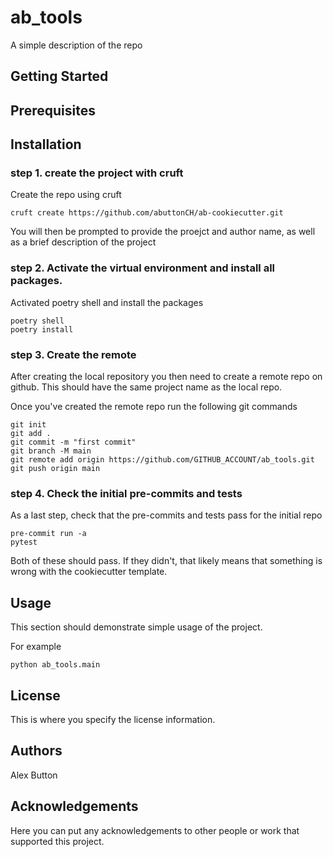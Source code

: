 # ab_tools
A simple description of the repo

## Getting Started
## Prerequisites
## Installation
### step 1. create the project with cruft
Create the repo using cruft
```
cruft create https://github.com/abuttonCH/ab-cookiecutter.git
```

You will then be prompted to provide the proejct and author name, as well as a brief description of the project

### step 2. Activate the virtual environment and install all packages.
Activated poetry shell and install the packages
```
poetry shell
poetry install
```

### step 3. Create the remote
After creating the local repository you then need to create a remote repo on github. This should have the same project name as the local repo.

Once you've created the remote repo run the following git commands
```
git init
git add .
git commit -m "first commit"
git branch -M main
git remote add origin https://github.com/GITHUB_ACCOUNT/ab_tools.git
git push origin main 
```

### step 4. Check the initial pre-commits and tests
As a last step, check that the pre-commits and tests pass for the initial repo
```
pre-commit run -a
pytest
```
Both of these should pass. If they didn't, that likely means that something is wrong with the cookiecutter template.
## Usage
This section should demonstrate simple usage of the project.

For example
```
python ab_tools.main
```
## License
This is where you specify the license information.
## Authors
Alex Button
## Acknowledgements
Here you can put any acknowledgements to other people or work that supported this project. 
